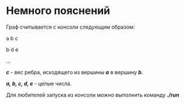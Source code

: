 # Немного пояснений
Граф считывается с консоли следующим образом:

a b c
 
b d e
 
...
 
***c*** - вес ребра, исходящего из вершины ***a*** в вершину ***b***.

***a, b, c, d, e*** - целые числа. 

Для любителей запуска из консоли можно выполнить команду ***./run***
